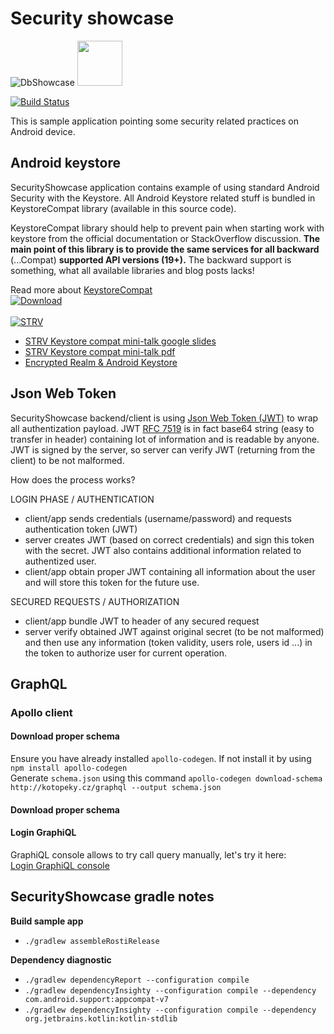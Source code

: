 # Security showcase #

![DbShowcase](./app/src/main/res/mipmap-hdpi/ic_launcher.png "DbShowcase") <a href="https://play.google.com/store/apps/details?id=cz.koto.misak.securityshowcase"><img src="./extras/banner/google-play-badge.png" height="72"/></a>

[![Build Status](https://travis-ci.org/kotomisak/security-showcase-android.svg)](https://travis-ci.org/kotomisak/security-showcase-android)

This is sample application pointing some security related practices on Android device.

## Android keystore ##

SecurityShowcase application contains example of using standard Android Security with the Keystore.
All Android Keystore related stuff is bundled in KeystoreCompat library (available in this source code).

KeystoreCompat library should help to prevent pain when starting work with keystore from the official documentation
or StackOverflow discussion. **The main point of this library is to provide the same services for all backward** (...Compat) **supported API versions (19+).**
The backward support is something, what all available libraries and blog posts lacks!

Read more about [KeystoreCompat](android-keystore-compat/readme.md)<br/>
[ ![Download](https://api.bintray.com/packages/kotomisak/cz.koto.misak/android-keystore-compat/images/download.svg) ](https://bintray.com/kotomisak/cz.koto.misak/android-keystore-compat/_latestVersion)<br/><br/>
[ ![STRV](./extras/strv-talk/STRV-Black_small.png) ](https://www.strv.com/)


* [STRV Keystore compat mini-talk google slides](https://docs.google.com/presentation/d/1KVMmK59jRQSequ_Ib157ZttFor9k14qZ3938IPxOAKg/edit?usp=sharing)
* [STRV Keystore compat mini-talk pdf](./extras/strv-talk/Android-Keystore-handling.pdf)
* [Encrypted Realm & Android Keystore](https://medium.com/@strv/encrypted-realm-android-keystore-d4f0915905e9)


## Json Web Token ##

SecurityShowcase backend/client is using [Json Web Token (JWT)](https://jwt.io/) to wrap all authentization payload. 
JWT [RFC 7519](https://tools.ietf.org/html/rfc7519) is in fact base64 string (easy to transfer in header) containing lot of information and is readable by anyone.
JWT is signed by the server, so server can verify JWT (returning from the client) to be not malformed.  

How does the process works?

LOGIN PHASE / AUTHENTICATION
* client/app sends credentials (username/password) and requests authentication token (JWT)
* server creates JWT (based on correct credentials) and sign this token with the secret. JWT also contains additional information related to authentized user.
* client/app obtain proper JWT containing all information about the user and will store this token for the future use. 

SECURED REQUESTS / AUTHORIZATION
* client/app bundle JWT to header of any secured request
* server verify obtained JWT against original secret (to be not malformed) and then use any information (token validity, users role, users id ...) in the token to 
authorize user for current operation.

## GraphQL ##

### Apollo client ###

#### Download proper schema ####
Ensure you have already installed `apollo-codegen`. If not install it by using `npm install apollo-codegen`  
Generate `schema.json` using this command `apollo-codegen download-schema http://kotopeky.cz/graphql --output schema.json`
#### Download proper schema ####

#### Login GraphiQL ####
GraphiQL console allows to try call query manually, let's try it here:  
[Login GraphiQL console](https://kotopeky.cz/graphiql/?query=query%20login(%24password%3A%20String!%2C%20%24email%3A%20String!)%20%7B%0A%20login(password%3A%24password%2C%20email%3A%24email)%20%7B%0A%20%20%20token%0A%20%20%20errorMessage%0A%20%7D%0A%7D%0A&variables=%7B%0A%20%20%22password%22%3A%20%22showcase1234%22%2C%0A%20%20%22email%22%3A%20%22security%40showcase.cz%22%0A%7D&operationName=login)

## SecurityShowcase gradle notes
**Build sample app**

 * `./gradlew assembleRostiRelease`

**Dependency diagnostic**

  * `./gradlew dependencyReport --configuration compile`<br/>
  * `./gradlew dependencyInsighty --configuration compile --dependency com.android.support:appcompat-v7`<br/>
  * `./gradlew dependencyInsighty --configuration compile --dependency org.jetbrains.kotlin:kotlin-stdlib`<br/>
